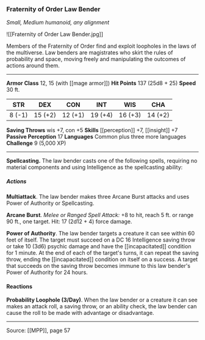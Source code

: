 ### Fraternity of Order Law Bender
_Small, Medium humanoid, any alignment_

![[Fraternity of Order Law Bender.jpg]]

Members of the Fraternity of Order find and exploit loopholes in the laws of the multiverse. Law benders are magistrates who skirt the rules of probability and space, moving freely and manipulating the outcomes of actions around them.




---

**Armor Class** 12, 15 (with [[mage armor]])
**Hit Points** 137 (25d8 + 25)
**Speed** 30 ft.

| STR     | DEX     | CON     | INT     | WIS     | CHA     |
|---------|---------|---------|---------|---------|---------|
| 8 (-1) | 15 (+2) | 12 (+1) | 19 (+4) | 16 (+3) | 14 (+2) |

**Saving Throws** wis +7, con +5
**Skills** [[perception]] +7, [[insight]] +7
**Passive Perception** 17
**Languages** Common plus three more languages
**Challenge** 9 (5,000 XP)

---

**Spellcasting.** The law bender casts one of the following spells, requiring no material components and using Intelligence as the spellcasting ability:

##### Actions
**Multiattack**. The law bender makes three Arcane Burst attacks and uses Power of Authority or Spellcasting.

**Arcane Burst**. _Melee or Ranged Spell Attack:_ +8 to hit, reach 5 ft. or range 90 ft., one target. Hit: 17 (2d12 + 4) force damage.

**Power of Authority**. The law bender targets a creature it can see within 60 feet of itself. The target must succeed on a DC 16 Intelligence saving throw or take 10 (3d6) psychic damage and have the [[incapacitated]] condition for 1 minute. At the end of each of the target's turns, it can repeat the saving throw, ending the [[incapacitated]] condition on itself on a success. A target that succeeds on the saving throw becomes immune to this law bender's Power of Authority for 24 hours.

#### Reactions
**Probability Loophole (3/Day)**. When the law bender or a creature it can see makes an attack roll, a saving throw, or an ability check, the law bender can cause the roll to be made with advantage or disadvantage.


---

Source: [[MPP]], page 57